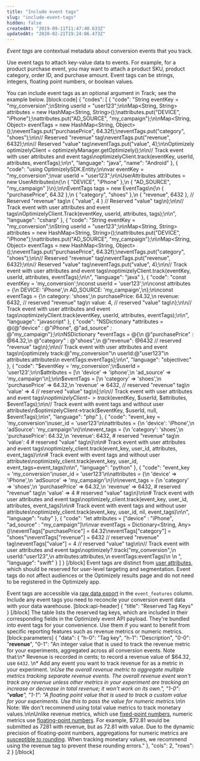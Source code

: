 ```yaml
---
title: "Include event tags"
slug: "include-event-tags"
hidden: false
createdAt: "2019-09-11T11:47:40.633Z"
updatedAt: "2020-02-21T19:24:06.473Z"
---
```

*Event tags* are contextual metadata about conversion events that you track.

Use event tags to attach key-value data to events. For example, for a product purchase event, you may want to attach a product SKU, product category, order ID, and purchase amount. Event tags can be strings, integers, floating point numbers, or boolean values.

You can include event tags as an optional argument in Track; see the example below.
[block:code]
{
  "codes": [
    {
      "code": "String eventKey = \"my_conversion\";\nString userId = \"user123\";\n\nMap<String, String> attributes = new HashMap<String, String>();\nattributes.put(\"DEVICE\", \"iPhone\");\nattributes.put(\"AD_SOURCE\", \"my_campaign\");\n\nMap<String, Object> eventTags = new HashMap<String, Object>();\neventTags.put(\"purchasePrice\", 64.32f);\neventTags.put(\"category\", \"shoes\");\n\n// Reserved \"revenue\" tag\neventTags.put(\"revenue\", 6432);\n\n// Reserved \"value\" tag\neventTags.put(\"value\", 4);\n\nOptimizely optimizelyClient = optimizelyManager.getOptimizely();\n\n// Track event with user attributes and event tags\noptimizelyClient.track(eventKey, userId, attributes, eventTags);\n\n",
      "language": "java",
      "name": "Android"
    },
    {
      "code": "using OptimizelySDK.Entity;\n\nvar eventKey = \"my_conversion\";\nvar userId = \"user123\";\n\nUserAttributes attributes = new UserAttributes\n{\n    { \"DEVICE\", \"iPhone\" },\n    { \"AD_SOURCE\", \"my_campaign\" }\n};\n\nEventTags tags = new EventTags\n{\n    { \"purchasePrice\", 64.32 },\n    { \"category\", \"shoes\" },\n    { \"revenue\", 6432 },  // Reserved \"revenue\" tag\n    { \"value\", 4 }  // Reserved \"value\" tag\n};\n\n// Track event with user attributes and event tags\nOptimizelyClient.Track(eventKey, userId, attributes, tags);\n\n",
      "language": "csharp"
    },
    {
      "code": "String eventKey = \"my_conversion\";\nString userId = \"user123\";\n\nMap<String, String> attributes = new HashMap<String, String>();\nattributes.put(\"DEVICE\", \"iPhone\");\nattributes.put(\"AD_SOURCE\", \"my_campaign\");\n\nMap<String, Object> eventTags = new HashMap<String, Object>();\neventTags.put(\"purchasePrice\", 64.32f);\neventTags.put(\"category\", \"shoes\");\n\n// Reserved \"revenue\" tag\neventTags.put(\"revenue\", 6432);\n\n// Reserved \"value\" tag\neventTags.put(\"value\", 4);\n\n// Track event with user attributes and event tags\noptimizelyClient.track(eventKey, userId, attributes, eventTags);\n\n",
      "language": "java"
    },
    {
      "code": "const eventKey = 'my_conversion';\nconst userId = 'user123';\n\nconst attributes = {\n  DEVICE: 'iPhone',\n  AD_SOURCE: 'my_campaign',\n};\n\nconst eventTags = {\n  category: 'shoes',\n  purchasePrice: 64.32,\n  revenue: 6432, // reserved \"revenue\" tag\n  value: 4, // reserved \"value\" tag\n};\n\n// Track event with user attributes and event tags\noptimizelyClient.track(eventKey, userId, attributes, eventTags);\n\n",
      "language": "javascript"
    },
    {
      "code": "NSDictionary *attributes = @{@\"device\" : @\"iPhone\", @\"ad_source\" : @\"my_campaign\"};\n\nNSDictionary *eventTags = @{\n  @\"purchasePrice\" : @64.32,\n  @\"category\" : @\"shoes\",\n  @\"revenue\": @6432  // reserved \"revenue\" tag\n};\n\n// Track event with user attributes and event tags\n[optimizely track:@\"my_conversion\"\n           userId:@\"user123\"\n       attributes:attributes\n       eventTags:eventTags];\n\n",
      "language": "objectivec"
    },
    {
      "code": "$eventKey = 'my_conversion';\n$userId = 'user123';\n\n$attributes = [\n    'device' => 'iphone',\n    'ad_source' => 'my_campaign'\n];\n\n$eventTags = [\n    'category' => 'shoes',\n    'purchasePrice' => 64.32,\n    'revenue' => 6432, // reserved \"revenue\" tag\n    'value' => 4 // reserved \"value\" tag\n];\n\n// Track event with user attributes and event tags\n$optimizelyClient->track($eventKey, $userId, $attributes, $eventTags);\n\n// Track event with event tags and without user attributes\n$optimizelyClient->track($eventKey, $userId, null, $eventTags);\n\n",
      "language": "php"
    },
    {
      "code": "event_key = 'my_conversion'\nuser_id = 'user123'\n\nattributes = {\n  'device': 'iPhone',\n  'adSource': 'my_campaign'\n}\n\nevent_tags = {\n  'category': 'shoes',\n  'purchasePrice': 64.32,\n  'revenue': 6432,  # reserved \"revenue\" tag\n  'value': 4 # reserved \"value\" tag\n}\n\n# Track event with user attributes and event tags\noptimizely_client.track(event_key, user_id, attributes, event_tags)\n\n# Track event with event tags and without user attributes\noptimizely_client.track(event_key, user_id, event_tags=event_tags)\n\n",
      "language": "python"
    },
    {
      "code": "event_key = 'my_conversion'\nuser_id = 'user123'\n\nattributes = {\n  'device' => 'iPhone',\n  'adSource' => 'my_campaign'\n}\n\nevent_tags = {\n  'category' => 'shoes',\n  'purchasePrice' => 64.32,\n  'revenue' => 6432,  # reserved \"revenue\" tag\n  'value' => 4 # reserved \"value\" tag\n}\n\n# Track event with user attributes and event tags\noptimizely_client.track(event_key, user_id, attributes, event_tags)\n\n# Track event with event tags and without user attributes\noptimizely_client.track(event_key, user_id, nil, event_tags)\n\n",
      "language": "ruby"
    },
    {
      "code": "let attributes = [\"device\" : \"iPhone\", \"ad_source\" : \"my_campaign\"]\n\nvar eventTags = Dictionary<String, Any>()\neventTags[\"purchasePrice\"] = 64.32\neventTags[\"category\"] = \"shoes\"\neventTags[\"revenue\"] = 6432  // reserved \"revenue\" tag\neventTags[\"value\"] = 4 // reserved \"value\" tag\n\n// Track event with user attributes and event tags\noptimizely?.track(\"my_conversion\",\n                  userId:\"user123\",\n                  attributes:attributes,\n                  eventTags:eventTags)\n                  \n                  ",
      "language": "swift"
    }
  ]
}
[/block]
Event tags are distinct from [user attributes](doc:define-attributes), which should be reserved for user-level targeting and segmentation. Event tags do not affect audiences or the Optimizely results page and do not need to be registered in the Optimizely app.

Event tags are accessible via [raw data export](https://developers.optimizely.com/x/events/export/index.html) in the `event_features` column. Include any event tags you need to reconcile your conversion event data with your data warehouse.
[block:api-header]
{
  "title": "Reserved Tag Keys"
}
[/block]
The table lists the reserved tag keys, which are included in their corresponding fields in the Optimizely event API payload. They're bundled into event tags for your convenience. Use them if you want to benefit from specific reporting features such as revenue metrics or numeric metrics.
[block:parameters]
{
  "data": {
    "h-0": "Tag key",
    "h-1": "Description",
    "0-0": "**revenue**",
    "0-1": "An integer value that is used to track the revenue metric for your experiments, aggregated across all conversion events. Note that:\n* Revenue is recorded in cents; to record a revenue value of $64.32, use `6432`. \n* Add any event you want to track revenue for as a metric in your experiment. \n*Use the overall revenue metric to aggregate multiple metrics tracking separate revenue events. The overall revenue event won't track any revenue unless other metrics in your experiment are tracking an increase or decrease in total revenue; it won't work on its own.",
    "1-0": "**value**",
    "1-1": "A floating point value that is used to track a custom value for your experiments. Use this to pass the value for numeric metrics.\n\n* Note: We don't recommend using total value metrics to track monetary values.\n\nUnlike revenue metrics, which use [fixed-point numbers](https://en.wikipedia.org/wiki/Fixed-point_arithmetic), numeric metrics use [floating-point numbers](https://en.wikipedia.org/wiki/Double-precision_floating-point_format). For example, $72.81 would be submitted as 7281 with revenue, but as 72.81 with value. Due to the dynamic precision of floating-point numbers, aggregations for numeric metrics are [susceptible to rounding](https://en.wikipedia.org/wiki/Floating-point_arithmetic#Accuracy_problems). When tracking monetary values, we recommend using the revenue tag to prevent these rounding errors."
  },
  "cols": 2,
  "rows": 2
}
[/block]